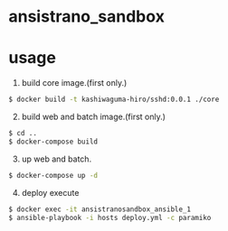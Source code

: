 # ansistrano_sandbox

# usage

1. build core image.(first only.)
```bash
$ docker build -t kashiwaguma-hiro/sshd:0.0.1 ./core
```

2. build web and batch image.(first only.)
```bash
$ cd ..
$ docker-compose build
```

3. up web and batch.
```bash
$ docker-compose up -d
```

4. deploy execute
```bash
$ docker exec -it ansistranosandbox_ansible_1
$ ansible-playbook -i hosts deploy.yml -c paramiko
```
